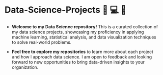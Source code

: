 # Data-Science-Projects :rocket: :computer: :test_tube:
- **Welcome to my Data Science repository!** This is a curated collection of my data science projects, showcasing my proficiency in applying machine learning, statistical analysis, and data visualization techniques to solve real-world problems.

- **Feel free to explore my repositories** to learn more about each project and how I approach data science. I am open to feedback and looking forward to new opportunities to bring data-driven insights to your organization.
